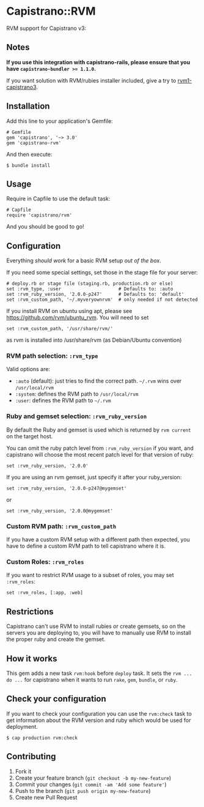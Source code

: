 # Capistrano::RVM

RVM support for Capistrano v3:

## Notes

**If you use this integration with capistrano-rails, please ensure that you have `capistrano-bundler >= 1.1.0`.**

If you want solution with RVM/rubies installer included, give a try to [rvm1-capistrano3](https://github.com/rvm/rvm1-capistrano3).

## Installation

Add this line to your application's Gemfile:

    # Gemfile
    gem 'capistrano', '~> 3.0'
    gem 'capistrano-rvm'

And then execute:

    $ bundle install

## Usage

Require in Capfile to use the default task:

    # Capfile
    require 'capistrano/rvm'

And you should be good to go!

## Configuration

Everything *should work* for a basic RVM setup *out of the box*.

If you need some special settings, set those in the stage file for your server:

    # deploy.rb or stage file (staging.rb, production.rb or else)
    set :rvm_type, :user                     # Defaults to: :auto
    set :rvm_ruby_version, '2.0.0-p247'      # Defaults to: 'default'
    set :rvm_custom_path, '~/.myveryownrvm'  # only needed if not detected
    
If you install RVM on ubuntu using apt, please see https://github.com/rvm/ubuntu_rvm.  You
will need to set 

    set :rvm_custom_path, '/usr/share/rvm/'

as rvm is installed into /usr/share/rvm (as Debian/Ubuntu convention)

### RVM path selection: `:rvm_type`

Valid options are:
  * `:auto` (default): just tries to find the correct path.
                       `~/.rvm` wins over `/usr/local/rvm`
  * `:system`: defines the RVM path to `/usr/local/rvm`
  * `:user`: defines the RVM path to `~/.rvm`

### Ruby and gemset selection: `:rvm_ruby_version`

By default the Ruby and gemset is used which is returned by `rvm current` on
the target host.

You can omit the ruby patch level from `:rvm_ruby_version` if you want, and
capistrano will choose the most recent patch level for that version of ruby:

    set :rvm_ruby_version, '2.0.0'

If you are using an rvm gemset, just specify it after your ruby_version:

    set :rvm_ruby_version, '2.0.0-p247@mygemset'

or

    set :rvm_ruby_version, '2.0.0@mygemset'

### Custom RVM path: `:rvm_custom_path`

If you have a custom RVM setup with a different path then expected, you have
to define a custom RVM path to tell capistrano where it is.

### Custom Roles: `:rvm_roles`

If you want to restrict RVM usage to a subset of roles, you may set `:rvm_roles`:

    set :rvm_roles, [:app, :web]

## Restrictions

Capistrano can't use RVM to install rubies or create gemsets, so on the
servers you are deploying to, you will have to manually use RVM to install the
proper ruby and create the gemset.


## How it works

This gem adds a new task `rvm:hook` before `deploy` task.
It sets the `rvm ... do ...` for capistrano when it wants to run
`rake`, `gem`, `bundle`, or `ruby`.


## Check your configuration

If you want to check your configuration you can use the `rvm:check` task to
get information about the RVM version and ruby which would be used for
deployment.

    $ cap production rvm:check

## Contributing

1. Fork it
2. Create your feature branch (`git checkout -b my-new-feature`)
3. Commit your changes (`git commit -am 'Add some feature'`)
4. Push to the branch (`git push origin my-new-feature`)
5. Create new Pull Request
